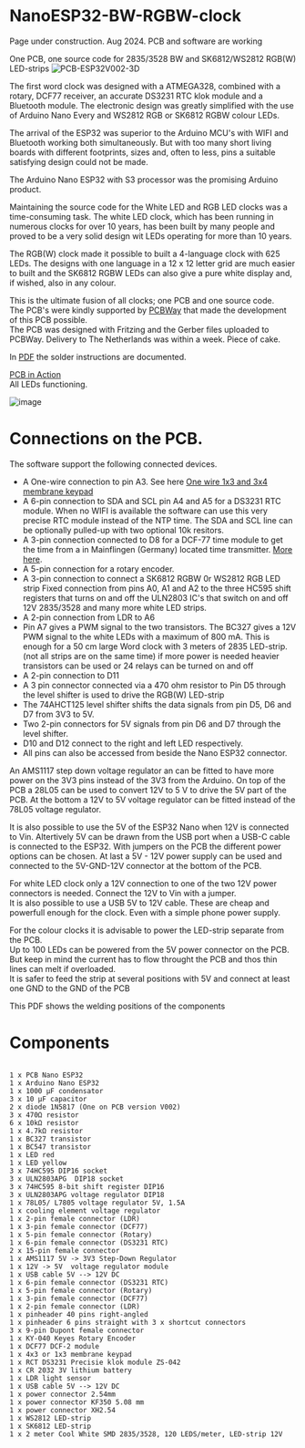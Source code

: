 # NanoESP32-BW-RGBW-clock

Page under construction. Aug 2024. PCB and software are working

One PCB, one source code for 2835/3528 BW and SK6812/WS2812 RGB(W) LED-strips
![PCB-ESP32V002-3D](https://github.com/user-attachments/assets/5af4b536-eb22-4bef-80e0-2ab3298e05da)

The first word clock was designed with a ATMEGA328, combined with a rotary, DCF77 receiver, an accurate DS3231 RTC klok module and a Bluetooth module.
The electronic design was greatly simplified with the use of Arduino Nano Every and WS2812 RGB or SK6812 RGBW colour LEDs.

The arrival of the ESP32 was superior to the Arduino MCU's with WIFI and Bluetooth working both simultaneously. But with too many short living boards with different footprints, sizes and, often to less, pins a suitable satisfying design could not be made.

The Arduino Nano ESP32 with S3 processor was the promising Arduino product. 

Maintaining the source code for the White LED and RGB LED clocks was a time-consuming task. The white LED clock, which has been running in numerous clocks for over 10 years, has been built by many people and proved to be a very solid design wit LEDs operating for more than 10 years.

The RGB(W) clock made it possible to built a 4-language clock with 625 LEDs. The designs with one language in a 12 x 12 letter grid are much easier to built and the SK6812 RGBW LEDs can also give a pure white display and, if wished, also in any colour.

This is the ultimate fusion of all clocks; one PCB and one source code.<br>
The PCB's were kindly supported by [PCBWay](https://www.pcbway.com) that made the development of this PCB possible.<br>
The PCB was designed with Fritzing and the Gerber files uploaded to PCBWay. Delivery to The Netherlands was within a week. Piece of cake.<br>

In [PDF](https://github.com/ednieuw/NanoESP32-BW-RGBW-clock/blob/main/NanoESP32-PCB.pdf) the solder instructions are documented.

[PCB in Action](https://github.com/user-attachments/assets/d6f986bc-7fbc-4ec3-888b-1f40599507ed) <br>
All LEDs functioning.


![image](https://github.com/user-attachments/assets/b389af7f-46d5-4fe7-89f7-c0e3d16f78d4)

# Connections on the PCB.
The software support the following connected devices.

- A One-wire connection to pin A3.   See here [One wire 1x3 and 3x4 membrane keypad](https://ednieuw.home.xs4all.nl/Woordklok/OneWireKeyPad/OneWireKeyPad.html)
- A 6-pin connection to SDA and SCL pin A4 and A5 for a DS3231 RTC module. When no WIFI is available the software can use this very precise RTC module instead of the NTP time. The SDA and SCL line can be optionally pulled-up with two optional 10k resitors.
- A 3-pin connection  connected to D8 for a DCF-77 time module to get the time from a in Mainflingen (Germany) located time transmitter. [More here](https://ednieuw.home.xs4all.nl/Woordklok/DCF77_transceiver/DCFtransceiverklok.html). 
- A 5-pin connection for a rotary encoder.
- A 3-pin connection to connect a SK6812 RGBW 0r WS2812 RGB LED strip
Fixed connection from pins A0, A1 and A2 to the three HC595 shift registers that turns on and off the ULN2803 IC's that switch on and off 12V 2835/3528 and many more white LED strips.
- A 2-pin connection from LDR to A6
- Pin A7 gives a PWM signal to the two transistors. The BC327 gives a 12V PWM signal to the white LEDs with a maximum of 800 mA. This is enough for a 50 cm large Word clock with 3 meters of 2835 LED-strip. (not all strips are on the same time) if more power is needed heavier transistors can be used or 24 relays can be turned on and off  
- A 2-pin connection to D11
- A 3 pin connector connected via a 470 ohm resistor to Pin D5 through the level shifter is used to drive the RGB(W) LED-strip
- The 74AHCT125 level shifter shifts the data signals from pin D5, D6 and D7 from 3V3 to 5V. 
- Two 2-pin connectors for 5V signals from pin D6 and D7 through the level shifter.
- D10 and D12 connect to the right and left LED respectively.
- All pins can also be accessed from beside the Nano ESP32 connector.

An AMS1117 step down voltage regulator an can be fitted to have more power on the 3V3 pins instead of the 3V3 from the Arduino.
On top of the PCB a 28L05 can be used to convert 12V to 5 V to drive the 5V part of the PCB.
At the bottom a 12V to 5V voltage regulator can be fitted instead of the 78L05 voltage regulator.

It is also possible to use the 5V of the ESP32 Nano when 12V is connected to Vin.
Altertively 5V can be drawn from the USB port when a USB-C cable is connected to the ESP32.
With jumpers on the PCB the different power options can be chosen.
At last a 5V - 12V power supply can be used and connected to the 5V-GND-12V connector at the bottom of the PCB.

For white LED clock only a 12V connection to one of the two 12V power connectors is needed. Connect the 12V to Vin with a jumper.<br>
It is also possible to use a USB 5V to 12V cable. These are cheap and powerfull enough for the clock. Even with a simple phone power supply. 

For the colour clocks it is advisable to power the LED-strip separate from the PCB.<br>
Up to 100 LEDs can be powered from the 5V power connector on the PCB. But keep in mind the current has to flow throught the PCB and thos thin lines can melt if overloaded.<br> 
It is safer to feed the strip at several positions with 5V and connect at least one GND to the GND of the PCB

This PDF shows the welding positions of the components


# Components
```

1 x PCB Nano ESP32
1 x Arduino Nano ESP32
1 x 1000 µF condensator 
3 x 10 µF capacitor
2 x diode 1N5817 (One on PCB version V002)
3 x 470Ω resistor
6 x 10kΩ resistor
1 x 4.7kΩ resistor
1 x BC327 transistor
1 x BC547 transistor
1 x LED red
1 x LED yellow
3 x 74HC595 DIP16 socket
3 x ULN2803APG  DIP18 socket
3 x 74HC595 8-bit shift register DIP16
3 x ULN2803APG voltage regulator DIP18
1 x 78L05/ L7805 voltage regulator 5V, 1.5A
1 x cooling element voltage regulator
1 x 2-pin female connector (LDR)
1 x 3-pin female connector (DCF77)
1 x 5-pin female connector (Rotary)
1 x 6-pin female connector (DS3231 RTC)
2 x 15-pin female connector
1 x AMS1117 5V -> 3V3 Step-Down Regulator
1 x 12V -> 5V  voltage regulator module
1 x USB cable 5V --> 12V DC
1 x 6-pin female connector (DS3231 RTC)
1 x 5-pin female connector (Rotary)
1 x 3-pin female connector (DCF77)
1 x 2-pin female connector (LDR)
1 x pinheader 40 pins right-angled
1 x pinheader 6 pins straight with 3 x shortcut connectors
3 x 9-pin Dupont female connector
1 x KY-040 Keyes Rotary Encoder
1 x DCF77 DCF-2 module
1 x 4x3 or 1x3 membrane keypad
1 x RCT DS3231 Precisie klok module ZS-042
1 x CR 2032 3V lithium battery
1 x LDR light sensor 
1 x USB cable 5V --> 12V DC
1 x power connector 2.54mm
1 x power connector KF350 5.08 mm
1 x power connector XH2.54
1 x WS2812 LED-strip 
1 x SK6812 LED-strip 
1 x 2 meter Cool White SMD 2835/3528, 120 LEDS/meter, LED-strip 12V
```
